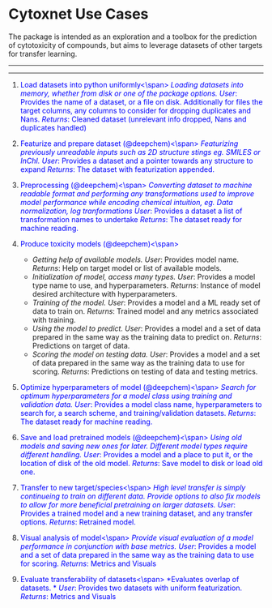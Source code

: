 # Cytoxnet Use Cases
The package is intended as an exploration and a toolbox for the prediction of
cytotoxicity of compounds, but aims to leverage datasets of other targets
for transfer learning.
***
***

1. <span style="color:blue">Load datasets into python uniformly<\span>
    *Loading datasets into memory, whether from disk or one of the package
    options.*
    _User_: Provides the name of a dataset, or a file on disk. Additionally
    for files the target columns, any columns to consider for dropping
    duplicates and Nans.
    _Returns_: Cleaned dataset (unrelevant info dropped, Nans and duplicates
    handled)
    
2. <span style="color:blue">Featurize and prepare dataset (@deepchem)<\span>
    *Featurizing previously unreadable inputs such as 2D structure stings eg.
    SMILES or InChI.*
    _User_: Provides a dataset and a pointer towards any structure to expand
    _Returns_: The dataset with featurization appended.
    
3. <span style="color:blue">Preprocessing (@deepchem)<\span>
    *Converting dataset to machine readable format and performing any
    transformations used to improve model performance while encoding chemical
    intuition, eg. Data normalization, log tranformations*
    _User_: Provides a dataset a list of transformation names to undertake
    _Returns_: The dataset ready for machine reading.
    
4. <span style="color:blue">Produce toxicity models (@deepchem)<\span>
    - *Getting help of available models.*
      _User_: Provides model name.
      _Returns_: Help on target model or list of available models.
    - *Initialization of model, access many types.*
      _User_: Provides a model type name to use, and hyperparameters.
      _Returns_: Instance of model desired architecture with hyperparameters.
    - *Training of the model.*
      _User_: Provides a model and a ML ready set of data to train on.
      _Returns_: Trained model and any metrics associated with training.
    - *Using the model to predict.*
      _User_: Provides a model and a set of data prepared in the same way
      as the training data to predict on.
      _Returns_: Predictions on target of data.
    - *Scoring the model on testing data.*
      _User_: Provides a model and a set of data prepared in the same way
      as the training data to use for scoring.
      _Returns_: Predictions on testing of data and testing metrics.
    
5. <span style="color:blue">Optimize hyperparameters of model (@deepchem)<\span>
    *Search for optimum hyperparameters for a model class using training and
    validation data.*
    _User_: Provides a model class name, hyperparameters to search for, a
    search scheme, and training/validation datasets.
    _Returns_: The dataset ready for machine reading.
    
6. <span style="color:blue">Save and load pretrained models (@deepchem)<\span>
    *Using old models and saving new ones for later. Different model types
    require different handling.*
    _User_: Provides a model and a place to put it, or the location of disk of
    the old model.
    _Returns_: Save model to disk or load old one.
    
7. <span style="color:blue">Transfer to new target/species<\span>
    *High level transfer is simply continueing to train on different data. 
    Provide options to also fix models to allow for more beneficial pretraining
    on larger datasets.*
    _User_: Provides a trained model and a new training dataset, and any
    transfer options.
    _Returns_: Retrained model.
    
8. <span style="color:blue">Visual analysis of model<\span>
    *Provide visual evaluation of a model performance in conjunction with base
    metrics.*
    _User_: Provides a model and a set of data prepared in the same way
    as the training data to use for scoring.
    _Returns_: Metrics and Visuals
    
9. <span style="color:blue">Evaluate transferability of datasets<\span>
    *Evaluates overlap of datasets. *
    _User_: Provides two datasets with uniform featurization.
    _Returns_: Metrics and Visuals